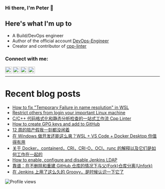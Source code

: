 ### Hi there, I'm Peter 👋

<!-- ![GitHub stats](https://github-readme-stats.vercel.app/api?username=shenxianpeng&show_icons=true&&theme=default&count_private=true&&include_all_commits=true) -->

## Here's what I'm up to

* A Build/DevOps engineer
* Author of the official account [DevOps-Engineer][wechat] 
* Creator and contributor of [cpp-linter][cpp-linter]

<!-- <img alt="shenxianpeng | WeChat" src="https://github.com/shenxianpeng/blog/blob/master/source/about/index/qrcode.png" /> -->
 
### Connect with me:

[<img align="left" alt="shenxianpeng | Gmail" width="22px" src="https://www.svgrepo.com/show/381000/new-logo-gmail.svg" />][gmail]
[<img align="left" alt="shenxianpeng | LinkedIn" width="22px" src="https://www.svgrepo.com/show/157006/linkedin.svg" />][linkedin] 
[<img align="left" alt="shenxianpeng | Blogger" width="22px" src="https://www.svgrepo.com/show/349311/blogger.svg" />][blogger] 
[<img align="left" alt="shenxianpeng | ZhiHu" width="22px" src="https://www.svgrepo.com/show/305628/zhihu.svg" />][zhihu]
<!-- [<img alt="shenxianpeng | PayPal" width="20px" src="https://www.svgrepo.com/show/354170/paypal.svg" />][paypal] -->

<!-- [<img align="left" alt="shenxianpeng | Wechat" width="25px" src="https://cdn.jsdelivr.net/npm/simple-icons@3.13.0/icons/wechat.svg" />][wechat] -->
<!-- [<img align="left" alt="shenxianpeng | DEV" width="30px" src="https://cdn.jsdelivr.net/npm/simple-icons@3.13.0/icons/dev-dot-to.svg" />][dev.to] -->

<br />

---

# Recent blog posts

<!-- BLOG-POST-LIST:START -->
- [How to fix &quot;Temporary Failure in name resolution&quot; in WSL](https://shenxianpeng.github.io/2022/09/fix-wsl-networking-issue/)
- [Restrict others from login your important Linux machine](https://shenxianpeng.github.io/2022/09/restrict-connect-server/)
- [C/C++ 代码格式化和静态分析检查的一站式工作流 Cpp Linter](https://shenxianpeng.github.io/2022/08/cpp-linter/)
- [How to create GPG keys and add to GitHub](https://shenxianpeng.github.io/2022/07/create-gpg-keys/)
- [12 周的陪产假我一刻都没闲着](https://shenxianpeng.github.io/2022/06/vacation-weekly-report/)
- [在 Windows 做开发还能这么爽？WSL + VS Code + Docker Desktop 你值得有用](https://shenxianpeng.github.io/2022/04/wsl/)
- [关于 Docker，containerd，CRI，CRI-O，OCI，runc 的解释以及它们是如何工作在一起的](https://shenxianpeng.github.io/2022/03/container-ecosystem/)
- [How to enable, configure and disable Jenkins LDAP](https://shenxianpeng.github.io/2022/03/jenkins-ldap-configuration/)
- [靠谱：在不删除和重建 GitHub 仓库的情况下与父&lpar;Fork&rpar;仓库分离&lpar;Unfork&rpar;](https://shenxianpeng.github.io/2022/03/unfork-github-repo/)
- [在 Jenkins 上用了这么久的 Groovy，是时候认识一下它了](https://shenxianpeng.github.io/2022/03/groovy/)
<!-- BLOG-POST-LIST:END -->

[blogger]: https://shenxianpeng.github.io/
[zhihu]: https://www.zhihu.com/people/shenxianpeng
[wechat]: http://mp.weixin.qq.com/profile?src=3&timestamp=1636449668&ver=1&signature=mWc-OIPct-8wSKUXsur7QPDlIvIE*B70DUninRKnMcS4yQGuJj7JEaK-FxzsHGdVbK4yX8PvY60*a0iEEj7Njw==
[linkedin]: https://www.linkedin.com/in/xianpeng-shen/
[gmail]: mailto:xianpeng.shen@gmail.com
[paypal]: https://www.paypal.me/shenxianpeng
[dev.to]: https://dev.to/shenxianpeng
[cpp-linter]: https://github.com/cpp-linter

 ![Profile views](https://gpvc.arturio.dev/shenxianpeng)
 
